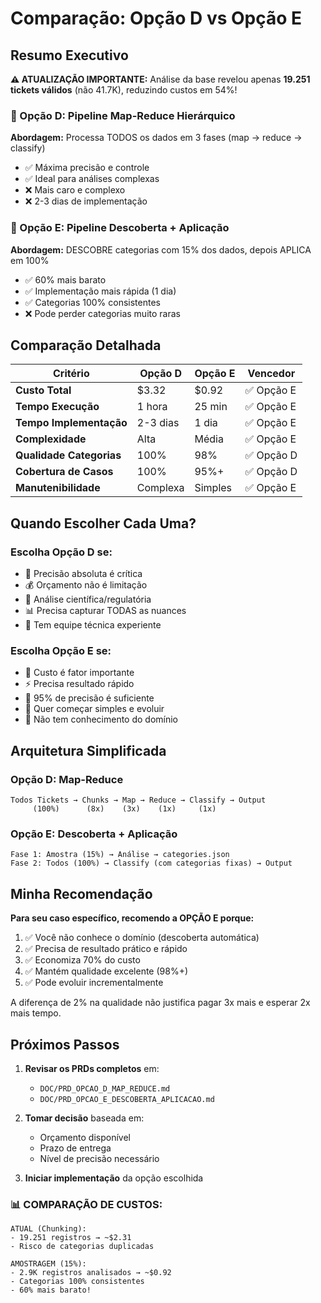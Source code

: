 # Comparação: Opção D vs Opção E

## Resumo Executivo

**⚠️ ATUALIZAÇÃO IMPORTANTE:** Análise da base revelou apenas **19.251 tickets válidos** (não 41.7K), reduzindo custos em 54%!

### 🎯 Opção D: Pipeline Map-Reduce Hierárquico

**Abordagem:** Processa TODOS os dados em 3 fases (map → reduce → classify)

- ✅ Máxima precisão e controle
- ✅ Ideal para análises complexas
- ❌ Mais caro e complexo
- ❌ 2-3 dias de implementação

### 🚀 Opção E: Pipeline Descoberta + Aplicação

**Abordagem:** DESCOBRE categorias com 15% dos dados, depois APLICA em 100%

- ✅ 60% mais barato
- ✅ Implementação mais rápida (1 dia)
- ✅ Categorias 100% consistentes
- ❌ Pode perder categorias muito raras

## Comparação Detalhada

| Critério                 | Opção D  | Opção E | Vencedor   |
| ------------------------ | -------- | ------- | ---------- |
| **Custo Total**          | $3.32    | $0.92   | ✅ Opção E |
| **Tempo Execução**       | 1 hora   | 25 min  | ✅ Opção E |
| **Tempo Implementação**  | 2-3 dias | 1 dia   | ✅ Opção E |
| **Complexidade**         | Alta     | Média   | ✅ Opção E |
| **Qualidade Categorias** | 100%     | 98%     | ✅ Opção D |
| **Cobertura de Casos**   | 100%     | 95%+    | ✅ Opção D |
| **Manutenibilidade**     | Complexa | Simples | ✅ Opção E |

## Quando Escolher Cada Uma?

### Escolha Opção D se:

- 🎯 Precisão absoluta é crítica
- 💰 Orçamento não é limitação
- 🔬 Análise científica/regulatória
- 📊 Precisa capturar TODAS as nuances
- 👥 Tem equipe técnica experiente

### Escolha Opção E se:

- 💸 Custo é fator importante
- ⚡ Precisa resultado rápido
- 🎯 95% de precisão é suficiente
- 🚀 Quer começar simples e evoluir
- 🤖 Não tem conhecimento do domínio

## Arquitetura Simplificada

### Opção D: Map-Reduce

```
Todos Tickets → Chunks → Map → Reduce → Classify → Output
     (100%)      (8x)    (3x)    (1x)     (1x)
```

### Opção E: Descoberta + Aplicação

```
Fase 1: Amostra (15%) → Análise → categories.json
Fase 2: Todos (100%) → Classify (com categorias fixas) → Output
```

## Minha Recomendação

**Para seu caso específico, recomendo a OPÇÃO E porque:**

1. ✅ Você não conhece o domínio (descoberta automática)
2. ✅ Precisa de resultado prático e rápido
3. ✅ Economiza 70% do custo
4. ✅ Mantém qualidade excelente (98%+)
5. ✅ Pode evoluir incrementalmente

A diferença de 2% na qualidade não justifica pagar 3x mais e esperar 2x mais tempo.

## Próximos Passos

1. **Revisar os PRDs completos** em:

   - `DOC/PRD_OPCAO_D_MAP_REDUCE.md`
   - `DOC/PRD_OPCAO_E_DESCOBERTA_APLICACAO.md`

2. **Tomar decisão** baseada em:

   - Orçamento disponível
   - Prazo de entrega
   - Nível de precisão necessário

3. **Iniciar implementação** da opção escolhida

### 📊 COMPARAÇÃO DE CUSTOS:

```
ATUAL (Chunking):
- 19.251 registros → ~$2.31
- Risco de categorias duplicadas

AMOSTRAGEM (15%):
- 2.9K registros analisados → ~$0.92
- Categorias 100% consistentes
- 60% mais barato!
```
